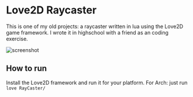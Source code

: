 # Love2D Raycaster

This is one of my old projects: a raycaster written in lua using the Love2D game framework.
I wrote it in highschool with a friend as an coding exercise.

![screenshot](https://s3.postimg.org/tku8a94w3/Raycaster_by_Alexander_Freeman_Jonathan_Toncke.png)

## How to run

Install the Love2D framework and run it for your platform. For Arch: just run ```love RayCaster/```
